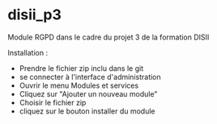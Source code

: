 # disii_p3
Module RGPD dans le cadre du projet 3 de la formation DISII

Installation : 
- Prendre le fichier zip inclu dans le git
- se connecter à l'interface d'administration
- Ouvrir le menu Modules et services
- Cliquez sur "Ajouter un nouveau module"
- Choisir le fichier zip
- cliquez sur le bouton installer du module
